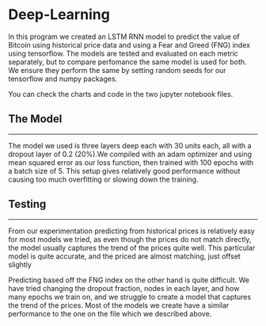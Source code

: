 # Deep-Learning

In this program we created an LSTM RNN model to predict the value of Bitcoin using historical price data and using a Fear and Greed (FNG) index using tensorflow. The models are tested and evaluated on each metric separately, but to compare perfomance the same model is used for both. We ensure they perform the same by setting random seeds for our tensorflow and numpy packages.

You can check the charts and code in the two jupyter notebook files.


## The Model

---

The model we used is three layers deep each with 30 units each, all with a dropout layer of 0.2 (20%).We compiled with an adam optimizer and using mean squared error as our loss function, then trained with 100 epochs with a batch size of 5. This setup gives relatively good performance without causing too much  overfitting or slowing down the training. 

## Testing

---

From our experimentation predicting from historical prices is relatively easy for most models we tried, as even though the prices do not match directly, the model usually captures the trend of the prices quite well. This particular model is quite accurate, and the priced are almost matching, just offset slightly

Predicting based off the FNG index on the other hand is quite difficult. We have tried changing the dropout fraction, nodes in each layer, and how many epochs we train on, and we struggle to create a model that captures the trend of the prices. Most of the models we create have a similar performance to the one on the file which we described above.